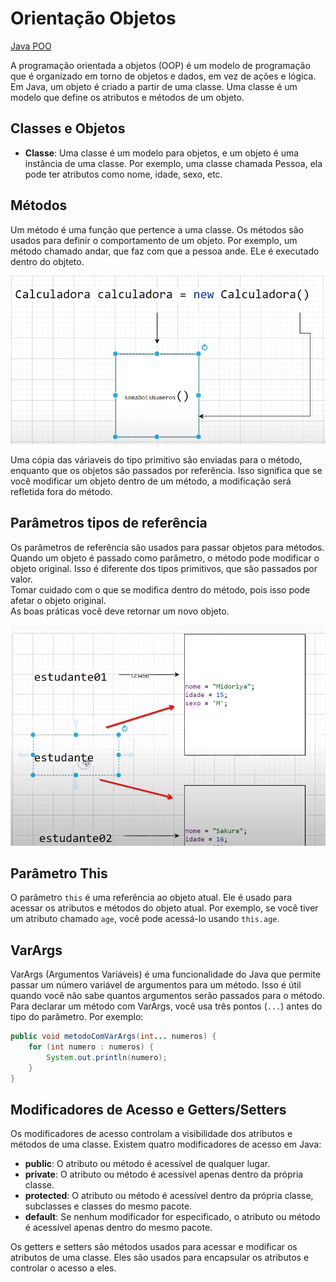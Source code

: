 # Orientação Objetos

[Java POO](https://www.w3schools.com/java/java_oop.asp)

A programação orientada a objetos (OOP) é um modelo de programação que é organizado em torno de objetos e dados, em vez de ações e lógica. Em Java, um objeto é criado a partir de uma classe. Uma classe é um modelo que define os atributos e métodos de um objeto.

## Classes e Objetos

- **Classe**: Uma classe é um modelo para objetos, e um objeto é uma instância de uma classe. Por exemplo, uma classe chamada Pessoa, ela pode ter atributos como nome, idade, sexo, etc.

## Métodos

Um método é uma função que pertence a uma classe. Os métodos são usados para definir o comportamento de um objeto. Por exemplo, um método chamado andar, que faz com que a pessoa ande.
ELe é executado dentro do objteto.

![alt text](image-4.png)

Uma cópia das váriaveis do tipo primitivo são enviadas para o método, enquanto que os objetos são passados por referência. Isso significa que se você modificar um objeto dentro de um método, a modificação será refletida fora do método.

## Parâmetros tipos de referência

Os parâmetros de referência são usados para passar objetos para métodos. Quando um objeto é passado como parâmetro, o método pode modificar o objeto original. Isso é diferente dos tipos primitivos, que são passados por valor.  
Tomar cuidado com o que se modifica dentro do método, pois isso pode afetar o objeto original.  
As boas práticas você deve retornar um novo objeto.

![alt text](image-5.png)

## Parâmetro This

O parâmetro `this` é uma referência ao objeto atual. Ele é usado para acessar os atributos e métodos do objeto atual. Por exemplo, se você tiver um atributo chamado `age`, você pode acessá-lo usando `this.age`.

## VarArgs

VarArgs (Argumentos Variáveis) é uma funcionalidade do Java que permite passar um número variável de argumentos para um método. Isso é útil quando você não sabe quantos argumentos serão passados para o método.
Para declarar um método com VarArgs, você usa três pontos (`...`) antes do tipo do parâmetro. Por exemplo:

```java
public void metodoComVarArgs(int... numeros) {
    for (int numero : numeros) {
        System.out.println(numero);
    }
}
```

## Modificadores de Acesso e Getters/Setters

Os modificadores de acesso controlam a visibilidade dos atributos e métodos de uma classe. Existem quatro modificadores de acesso em Java:

- **public**: O atributo ou método é acessível de qualquer lugar.
- **private**: O atributo ou método é acessível apenas dentro da própria classe.
- **protected**: O atributo ou método é acessível dentro da própria classe, subclasses e classes do mesmo pacote.
- **default**: Se nenhum modificador for especificado, o atributo ou método é acessível apenas dentro do mesmo pacote.

Os getters e setters são métodos usados para acessar e modificar os atributos de uma classe. Eles são usados para encapsular os atributos e controlar o acesso a eles.
